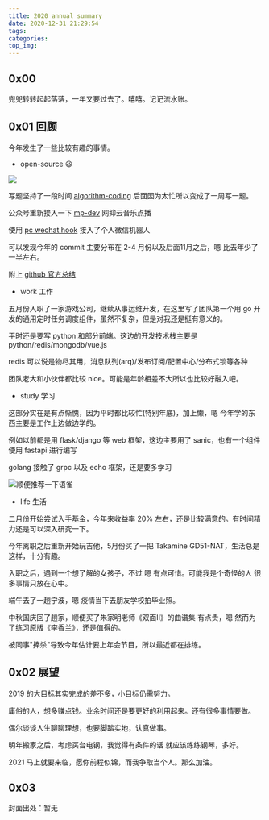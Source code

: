 ```yaml
---
title: 2020 annual summary
date: 2020-12-31 21:29:54
tags:
categories:
top_img:
---
```


## 0x00

兜兜转转起起落落，一年又要过去了。嘻嘻。记记流水账。

<!--more-->

## 0x01 回顾

今年发生了一些比较有趣的事情。

- open-source 😆

![](https://blog-1253523830.cosgz.myqcloud.com/assets/img/20201227223501.png)

写题坚持了一段时间 [algorithm-coding](https://github.com/InterviewTips/algorithm-coding) 后面因为太忙所以变成了一周写一题。

公众号重新接入一下 [mp-dev](https://github.com/ronething/mp-dev) 网抑云音乐点播

使用 [pc wechat hook](https://github.com/ronething/pc-wechat-bot-client) 接入了个人微信机器人

可以发现今年的 commit 主要分布在 2-4 月份以及后面11月之后，嗯 比去年少了一半左右。

附上 [github 官方总结](https://octoverse.github.com)

- work 工作

五月份入职了一家游戏公司，继续从事运维开发，在这里写了团队第一个用 go 开发的通用定时任务调度组件，虽然不复杂，但是对我还是挺有意义的。

平时还是要写 python 和部分前端。这边的开发技术栈主要是 python/redis/mongodb/vue.js

redis 可以说是物尽其用，消息队列(arq)/发布订阅/配置中心/分布式锁等各种

团队老大和小伙伴都比较 nice。可能是年龄相差不大所以也比较好融入吧。

- study 学习

这部分实在是有点惭愧，因为平时都比较忙(特别年底)，加上懒，嗯 今年学的东西主要是工作上边做边学的。

例如以前都是用 flask/django 等 web 框架，这边主要用了 sanic，也有一个组件使用 fastapi 进行编写

golang 接触了 grpc 以及 echo 框架，还是要多学习

![顺便推荐一下语雀](https://blog-1253523830.cosgz.myqcloud.com/assets/img/20201231220151.png)

- life 生活

二月份开始尝试入手基金，今年来收益率 20% 左右，还是比较满意的。有时间精力还是可以深入研究一下。

今年离职之后重新开始玩吉他，5月份买了一把 Takamine GD51-NAT，生活总是这样，十分有趣。

入职之后，遇到一个想了解的女孩子，不过 嗯 有点可惜。可能我是个奇怪的人 很多事情只放在心中。

端午去了一趟宁波，嗯 疫情当下去朋友学校拍毕业照。

中秋国庆回了趟家，顺便买了朱家明老师《双面II》的曲谱集 有点贵，嗯 然而为了练习原版《李香兰》，还是值得的。

被同事"捧杀"导致今年估计要上年会节目，所以最近都在排练。

## 0x02 展望

2019 的大目标其实完成的差不多，小目标仍需努力。

庸俗的人，想多赚点钱。业余时间还是要更好的利用起来。还有很多事情要做。

偶尔谈谈人生聊聊理想，也要脚踏实地，认真做事。

明年搬家之后，考虑买台电钢，我觉得有条件的话 就应该练练钢琴，多好。

2021 马上就要来临，愿你前程似锦，而我争取当个人。那么加油。

## 0x03

封面出处：暂无